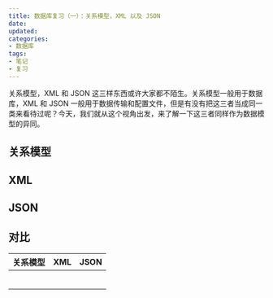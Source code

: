 ```yaml
---
title: 数据库复习（一）：关系模型，XML 以及 JSON
date:
updated:
categories:
- 数据库
tags:
- 笔记
- 复习
---
```


关系模型，XML 和 JSON 这三样东西或许大家都不陌生。关系模型一般用于数据库，XML 和 JSON 一般用于数据传输和配置文件，但是有没有把这三者当成同一类来看待过呢？今天，我们就从这个视角出发，来了解一下这三者同样作为数据模型的异同。

## 关系模型

## XML

## JSON

## 对比

| 关系模型 | XML  | JSON |
| -------- | ---- | ---- |
|          |      |      |
|          |      |      |
|          |      |      |
|          |      |      |
|          |      |      |
|          |      |      |

